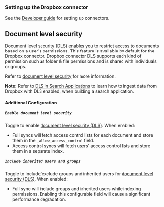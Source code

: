 ### Setting up the Dropbox connector

See the [Developer guide](../../docs/DEVELOPING.md) for setting up connectors.

## Document level security

Document level security (DLS) enables you to restrict access to documents based on a user'­s permissions. This feature is available by default for the Dropbox connector.
Dropbox connector DLS supports each kind of permission such as folder & file permissions and is shared with individuals or groups.

Refer to [document level security](https://www.elastic.co/guide/en/elasticsearch/reference/current/es-dls.html) for more information.

**Note:** Refer to [DLS in Search Applications](https://www.elastic.co/guide/en/elasticsearch/reference/current/es-dls-e2e-guide.html) to learn how to ingest data from Dropbox with DLS enabled, when building a search application.

#### Additional Configuration

##### `Enable document level security`

Toggle to enable [document level security (DLS)](https://www.elastic.co/guide/en/elasticsearch/reference/current/es-dls.html). When enabled:
- Full syncs will fetch access control lists for each document and store them in the `_allow_access_control` field.
- Access control syncs will fetch users' access control lists and store them in a separate index.

##### `Include inherited users and groups`

Toggle to include/exclude groups and inherited users for [document level security (DLS)](https://www.elastic.co/guide/en/elasticsearch/reference/current/es-dls.html). When enabled:

- Full sync will include groups and inherited users while indexing permissions. Enabling this configurable field will cause a significant performance degradation.
